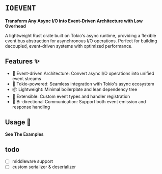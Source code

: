 # `IOEVENT`

**Transform Any Async I/O into Event-Driven Architecture with Low Overhead**

A lightweight Rust crate built on Tokio's async runtime, providing a flexible event bus abstraction for asynchronous I/O operations. Perfect for building decoupled, event-driven systems with optimized performance.

## Features ✨
- 🚀 Event-driven Architecture: Convert async I/O operations into unified event streams
- 🔗 Tokio-powered: Seamless integration with Tokio's async ecosystem
- 📦 Lightweight: Minimal boilerplate and lean dependency tree
- 🧩 Extensible: Custom event types and handler registration
- 🔄 Bi-directional Communication: Support both event emission and response handling

## Usage 🚀

**See The Examples**

## todo
- [ ] middleware support
- [ ] custom serializer & deserializer